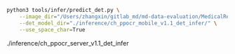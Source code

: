 






```bash
python3 tools/infer/predict_det.py \
    --image_dir="/Users/zhangxin/gitlab_md/md-data-evaluation/MedicalRecord/bingli0819/imgs" \
    --det_model_dir="./inference/ch_ppocr_mobile_v1.1_det_infer/" \
    --use_space_char=True
```


./inference/ch_ppocr_server_v1.1_det_infer




